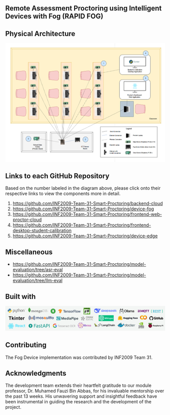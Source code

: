 <!-- ABOUT THE PROJECT -->
## Remote Assessment Proctoring using Intelligent Devices with Fog (RAPID FOG) 

## Physical Architecture

![Physical Architecture](/docs/physical_arch.png)

## Links to each GitHub Repository
Based on the number labeled in the diagram above, please click onto their respective links to view the components more in detail.

1. https://github.com/INF2009-Team-31-Smart-Proctoring/backend-cloud
2. https://github.com/INF2009-Team-31-Smart-Proctoring/device-fog
3. https://github.com/INF2009-Team-31-Smart-Proctoring/frontend-web-proctor-cloud
4. https://github.com/INF2009-Team-31-Smart-Proctoring/frontend-desktop-student-calibration
5. https://github.com/INF2009-Team-31-Smart-Proctoring/device-edge

## Miscellaneous
* https://github.com/INF2009-Team-31-Smart-Proctoring/model-evaluation/tree/asr-eval
* https://github.com/INF2009-Team-31-Smart-Proctoring/model-evaluation/tree/llm-eval

## Built with

![Built With](/docs/built_with.png)

<!-- CONTRIBUTING -->
## Contributing

The Fog Device implementation was contributed by INF2009 Team 31.

<!-- ACKNOWLEDGMENTS -->
## Acknowledgments

The development team extends their heartfelt gratitude to our module professor, Dr. Muhamed Fauzi Bin Abbas, for his invaluable mentorship over the past 13 weeks. His unwavering support and insightful feedback have been instrumental in guiding the research and the development of the project.
